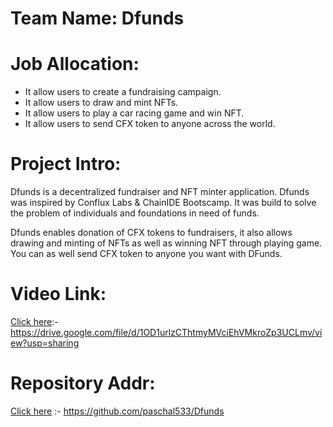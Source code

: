 # Team Name: Dfunds

# Job Allocation:

- It allow users to create a fundraising campaign.
- It allow users to draw and mint NFTs.
- It allow users to play a car racing game and win NFT.
- It allow users to send CFX token to anyone across the world.

# Project Intro:

Dfunds is a decentralized fundraiser and NFT minter application. Dfunds was inspired by Conflux Labs & ChainIDE Bootscamp. It was build to solve the problem of individuals and foundations in need of funds.

Dfunds enables donation of CFX tokens to fundraisers, it also allows drawing and minting of NFTs as well as winning NFT through playing game. You can as well send CFX token to anyone you want with DFunds.

# Video Link:

[Click here](https://drive.google.com/file/d/1OD1urlzCThtmyMVciEhVMkroZp3UCLmv/view?usp=sharing):- https://drive.google.com/file/d/1OD1urlzCThtmyMVciEhVMkroZp3UCLmv/view?usp=sharing

# Repository Addr: 

[Click here](https://github.com/paschal533/Dfunds) :- https://github.com/paschal533/Dfunds